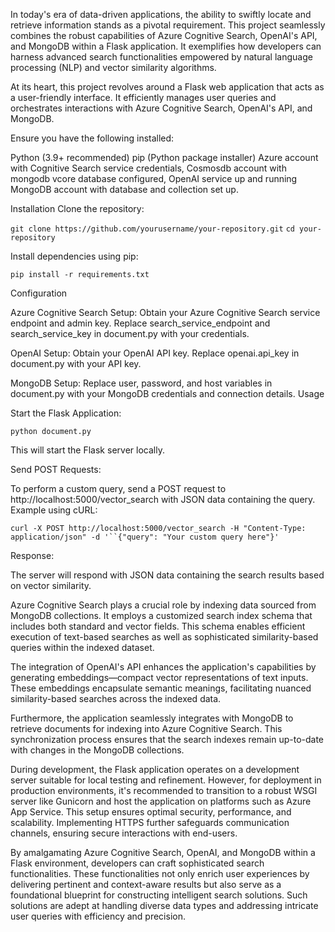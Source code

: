In today's era of data-driven applications, the ability to swiftly locate and retrieve information stands as a pivotal requirement. This project seamlessly combines the robust capabilities of Azure Cognitive Search, OpenAI's API, and MongoDB within a Flask application. It exemplifies how developers can harness advanced search functionalities empowered by natural language processing (NLP) and vector similarity algorithms.

At its heart, this project revolves around a Flask web application that acts as a user-friendly interface. It efficiently manages user queries and orchestrates interactions with Azure Cognitive Search, OpenAI's API, and MongoDB.

Ensure you have the following installed:

Python (3.9+ recommended)
pip (Python package installer)
Azure account with Cognitive Search service credentials, Cosmosdb account with mongodb vcore database configured, OpenAI service up and running
MongoDB account with database and collection set up.

Installation
Clone the repository:

`git clone https://github.com/yourusername/your-repository.git`
`cd your-repository`


Install dependencies using pip:

`pip install -r requirements.txt`

Configuration

Azure Cognitive Search Setup:
Obtain your Azure Cognitive Search service endpoint and admin key.
Replace search_service_endpoint and search_service_key in document.py with your credentials.


OpenAI Setup:
Obtain your OpenAI API key.
Replace openai.api_key in document.py with your API key.


MongoDB Setup:
Replace user, password, and host variables in document.py with your MongoDB credentials and connection details.
Usage


Start the Flask Application:

`python document.py`

This will start the Flask server locally.

Send POST Requests:

To perform a custom query, send a POST request to http://localhost:5000/vector_search with JSON data containing the query.
Example using cURL:

`curl -X POST http://localhost:5000/vector_search -H "Content-Type: application/json" -d '``{"query": "Your custom query here"}'`


Response:

The server will respond with JSON data containing the search results based on vector similarity.

Azure Cognitive Search plays a crucial role by indexing data sourced from MongoDB collections. It employs a customized search index schema that includes both standard and vector fields. This schema enables efficient execution of text-based searches as well as sophisticated similarity-based queries within the indexed dataset.

The integration of OpenAI's API enhances the application's capabilities by generating embeddings—compact vector representations of text inputs. These embeddings encapsulate semantic meanings, facilitating nuanced similarity-based searches across the indexed data.

Furthermore, the application seamlessly integrates with MongoDB to retrieve documents for indexing into Azure Cognitive Search. This synchronization process ensures that the search indexes remain up-to-date with changes in the MongoDB collections.

During development, the Flask application operates on a development server suitable for local testing and refinement. However, for deployment in production environments, it's recommended to transition to a robust WSGI server like Gunicorn and host the application on platforms such as Azure App Service. This setup ensures optimal security, performance, and scalability. Implementing HTTPS further safeguards communication channels, ensuring secure interactions with end-users.

By amalgamating Azure Cognitive Search, OpenAI, and MongoDB within a Flask environment, developers can craft sophisticated search functionalities. These functionalities not only enrich user experiences by delivering pertinent and context-aware results but also serve as a foundational blueprint for constructing intelligent search solutions. Such solutions are adept at handling diverse data types and addressing intricate user queries with efficiency and precision.






